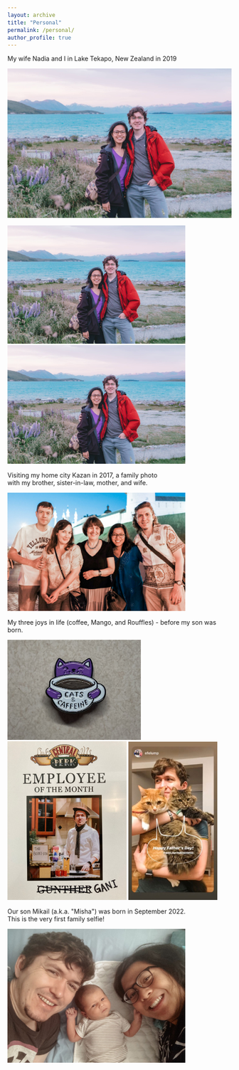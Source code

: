 ```yaml
---
layout: archive
title: "Personal"
permalink: /personal/
author_profile: true
---
```


My wife Nadia and I in Lake Tekapo, New Zealand in 2019

![](images/new_zealand_2019.jpg)

<img src="https://github.com/gani-nurmukhametov/gani-nurmukhametov.github.io/blob/master/images/new_zealand_2019.jpg" width ="400">

<img src="/images/new_zealand_2019.jpg" width ="400">


Visiting my home city Kazan in 2017, a family photo <br>
with my brother, sister-in-law, mother, and wife.

<img src="https://github.com/gani-nurmukhametov/gani-nurmukhametov.github.io/blob/master/images/kazan_2017.jpg" width ="400">




My three joys in life (coffee, Mango, and Rouffles) - before my son was born.

<img src="https://github.com/gani-nurmukhametov/gani-nurmukhametov.github.io/blob/master/images/pin.jpeg" width ="300"> <img src="https://github.com/gani-nurmukhametov/gani-nurmukhametov.github.io/blob/master/images/barrista.jpeg" width ="268"> <img src="https://github.com/gani-nurmukhametov/gani-nurmukhametov.github.io/blob/master/images/fathers_day.jpeg" width ="200"> 




Our son Mikail (a.k.a. "Misha") was born in September 2022. <br>
This is the very first family selfie!

<img src="https://github.com/gani-nurmukhametov/gani-nurmukhametov.github.io/blob/master/images/family_selfie_sep2022.jpeg" width ="400">
